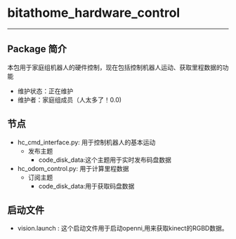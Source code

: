# bitathome_hardware_control

---

## Package 简介
本包用于家庭组机器人的硬件控制，现在包括控制机器人运动、获取里程数据的功能

- 维护状态：正在维护
- 维护者：家庭组成员（人太多了！0.0)

## 节点
- hc_cmd_interface.py: 用于控制机器人的基本运动
    - 发布主题
        - code_disk_data:这个主题用于实时发布码盘数据
- hc_odom_control.py: 用于计算里程数据
    - 订阅主题
        - code_disk_data:用于获取码盘数据

## 启动文件
- vision.launch : 这个启动文件用于启动openni,用来获取kinect的RGBD数据。
